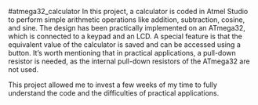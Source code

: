 #atmega32_calculator
In this project, a calculator is coded in Atmel Studio to perform simple arithmetic operations like addition, subtraction, cosine, and sine. The design has been practically implemented on an ATmega32, which is connected to a keypad and an LCD. A special feature is that the equivalent value of the calculator is saved and can be accessed using a button. It’s worth mentioning that in practical applications, a pull-down resistor is needed, as the internal pull-down resistors of the ATmega32 are not used.

This project allowed me to invest a few weeks of my time to fully understand the code and the difficulties of practical applications.
